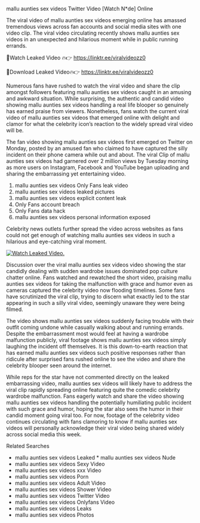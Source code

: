 ﻿mallu aunties sex videos Twitter Video [Watch N*de] Online

The viral video of ﻿mallu aunties sex videos emerging online has amassed tremendous views across fan accounts and social media sites with one video clip. The viral video circulating recently shows ﻿mallu aunties sex videos in an unexpected and hilarious moment while in public running errands. 

🔴Watch Leaked Video 🔥👉  https://linktr.ee/viralvideozz0 

🔴Download Leaked Video🔥👉  https://linktr.ee/viralvideozz0 

Numerous fans have rushed to watch the viral video and share the clip amongst followers featuring ﻿mallu aunties sex videos caught in an amusing and awkward situation. While surprising, the authentic and candid video showing ﻿mallu aunties sex videos handling a real life blooper so genuinely has earned praise from viewers. Nonetheless, fans watch the current viral video of ﻿mallu aunties sex videos that emerged online with delight and clamor for what the celebrity icon’s reaction to the widely spread viral video will be.

The fan video showing ﻿mallu aunties sex videos first emerged on Twitter on Monday, posted by an amused fan who claimed to have captured the silly incident on their phone camera while out and about. The viral Clip of ﻿mallu aunties sex videos had garnered over 2 million views by Tuesday morning as more users on Instagram, Facebook and YouTube began uploading and sharing the embarrassing yet entertaining video. 

1. ﻿mallu aunties sex videos Only Fans leak video
2. ﻿mallu aunties sex videos leaked pictures
3. ﻿mallu aunties sex videos explicit content leak
4. Only Fans account breach
5. Only Fans data hack
6. ﻿mallu aunties sex videos personal information exposed

Celebrity news outlets further spread the video across websites as fans could not get enough of watching ﻿mallu aunties sex videos in such a hilarious and eye-catching viral moment. 

[![Watch Leaked Video.](https://miro.medium.com/v2/resize:fit:828/format:webp/1*cilzJN44JGOrTw9NJCrNHA.gif "Watch Leaked Video")](https://linktr.ee/viralvideozz0)

Discussion over the viral ﻿mallu aunties sex videos video showing the star candidly dealing with sudden wardrobe issues dominated pop culture chatter online. Fans watched and rewatched the short video, praising ﻿mallu aunties sex videos for taking the malfunction with grace and humor even as cameras captured the celebrity video now flooding timelines. Some fans have scrutinized the viral clip, trying to discern what exactly led to the star appearing in such a silly viral video, seemingly unaware they were being filmed.

The video shows ﻿mallu aunties sex videos suddenly facing trouble with their outfit coming undone while casually walking about and running errands. Despite the embarrassment most would feel at having a wardrobe malfunction publicly, viral footage shows ﻿mallu aunties sex videos simply laughing the incident off themselves. It is this down-to-earth reaction that has earned ﻿mallu aunties sex videos such positive responses rather than ridicule after surprised fans rushed online to see the video and share the celebrity blooper seen around the internet.  

While reps for the star have not commented directly on the leaked embarrassing video, ﻿mallu aunties sex videos will likely have to address the viral clip rapidly spreading online featuring quite the comedic celebrity wardrobe malfunction. Fans eagerly watch and share the video showing ﻿mallu aunties sex videos handling the potentially humiliating public incident with such grace and humor, hoping the star also sees the humor in their candid moment going viral too. For now, footage of the celebrity video continues circulating with fans clamoring to know if ﻿mallu aunties sex videos will personally acknowledge their viral video being shared widely across social media this week.

Related Searches
* ﻿mallu aunties sex videos Leaked
﻿* mallu aunties sex videos Nude
* ﻿mallu aunties sex videos Sexy Video
* ﻿mallu aunties sex videos xxx Video
* ﻿mallu aunties sex videos Porn
* ﻿mallu aunties sex videos Adult Video
* ﻿mallu aunties sex videos Shower Video
* ﻿mallu aunties sex videos Twitter Video
* ﻿mallu aunties sex videos Onlyfans Video
* ﻿mallu aunties sex videos Leaks
* ﻿mallu aunties sex videos Photos